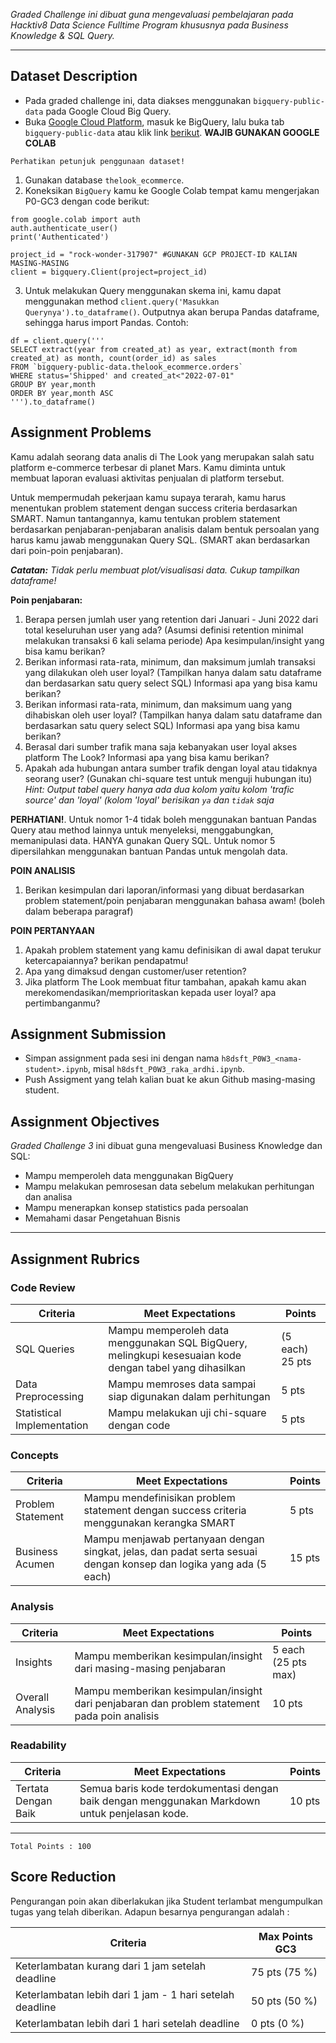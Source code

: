 _Graded Challenge ini dibuat guna mengevaluasi pembelajaran pada Hacktiv8 Data Science Fulltime Program khususnya pada Business Knowledge & SQL Query._

---

## Dataset Description

* Pada graded challenge ini, data diakses menggunakan `bigquery-public-data` pada Google Cloud Big Query.
* Buka [Google Cloud Platform](https://console.cloud.google.com/), masuk ke BigQuery, lalu buka tab `bigquery-public-data` atau klik link [berikut](https://console.cloud.google.com/bigquery?p=bigquery-public-data&d=samples&page=dataset&_ga=2.245085957.1471931019.1642739417-486643658.1638156099).
**WAJIB GUNAKAN GOOGLE COLAB**

```{attention}
Perhatikan petunjuk penggunaan dataset!
```

1. Gunakan database `thelook_ecommerce`.
2. Koneksikan `BigQuery` kamu ke Google Colab tempat kamu mengerjakan P0-GC3 dengan code berikut:

```
from google.colab import auth
auth.authenticate_user()
print('Authenticated')

project_id = "rock-wonder-317907" #GUNAKAN GCP PROJECT-ID KALIAN MASING-MASING
client = bigquery.Client(project=project_id)
```
3. Untuk melakukan Query menggunakan skema ini, kamu dapat menggunakan method `client.query('Masukkan Querynya').to_dataframe()`. Outputnya akan berupa Pandas dataframe, sehingga harus import Pandas. Contoh:
```
df = client.query('''
SELECT extract(year from created_at) as year, extract(month from created_at) as month, count(order_id) as sales
FROM `bigquery-public-data.thelook_ecommerce.orders`
WHERE status='Shipped' and created_at<"2022-07-01"
GROUP BY year,month
ORDER BY year,month ASC
''').to_dataframe()
```


## Assignment Problems

Kamu adalah seorang data analis di The Look yang merupakan salah satu platform e-commerce terbesar di planet Mars. Kamu diminta untuk membuat laporan evaluasi aktivitas penjualan di platform tersebut.

Untuk mempermudah pekerjaan kamu supaya terarah, kamu harus menentukan problem statement dengan success criteria berdasarkan SMART. Namun tantangannya, kamu tentukan problem statement berdasarkan penjabaran-penjabaran analisis dalam bentuk persoalan yang harus kamu jawab menggunakan Query SQL. (SMART akan berdasarkan dari poin-poin penjabaran).

***Catatan:*** *Tidak perlu membuat plot/visualisasi data. Cukup tampilkan dataframe!*

**Poin penjabaran:**

1. Berapa persen jumlah user yang retention dari Januari - Juni 2022 dari total keseluruhan user yang ada? (Asumsi definisi retention minimal melakukan transaksi 6 kali selama periode) Apa kesimpulan/insight yang bisa kamu berikan?
2. Berikan informasi rata-rata, minimum, dan maksimum jumlah transaksi yang dilakukan oleh user loyal? (Tampilkan hanya dalam satu dataframe dan berdasarkan satu query select SQL) Informasi apa yang bisa kamu berikan?
3. Berikan informasi rata-rata, minimum, dan maksimum uang yang dihabiskan oleh user loyal? (Tampilkan hanya dalam satu dataframe dan berdasarkan satu query select SQL) Informasi apa yang bisa kamu berikan?
4. Berasal dari sumber trafik mana saja kebanyakan user loyal akses platform The Look? Informasi apa yang bisa kamu berikan?
5. Apakah ada hubungan antara sumber trafik dengan loyal atau tidaknya seorang user? (Gunakan chi-square test untuk menguji hubungan itu) _Hint: Output tabel query hanya ada dua kolom yaitu kolom 'trafic source' dan 'loyal' (kolom 'loyal' berisikan `ya` dan `tidak` saja_

**PERHATIAN!**. Untuk nomor 1-4 tidak boleh menggunakan bantuan Pandas Query atau method lainnya untuk menyeleksi, menggabungkan, memanipulasi data. HANYA gunakan Query SQL. Untuk nomor 5 dipersilahkan menggunakan bantuan Pandas untuk mengolah data.

**POIN ANALISIS**
1. Berikan kesimpulan dari laporan/informasi yang dibuat berdasarkan problem statement/poin penjabaran menggunakan bahasa awam! (boleh dalam beberapa paragraf)

**POIN PERTANYAAN**
1. Apakah problem statement yang kamu definisikan di awal dapat terukur ketercapaiannya? berikan pendapatmu!
2. Apa yang dimaksud dengan customer/user retention?
3. Jika platform The Look membuat fitur tambahan, apakah kamu akan merekomendasikan/memprioritaskan kepada user loyal? apa pertimbanganmu?

## Assignment Submission

- Simpan assignment pada sesi ini dengan nama `h8dsft_P0W3_<nama-student>.ipynb`, misal `h8dsft_P0W3_raka_ardhi.ipynb`.
- Push Assigment yang telah kalian buat ke akun Github masing-masing student.

## Assignment Objectives

*Graded Challenge 3* ini dibuat guna mengevaluasi Business Knowledge dan SQL:

- Mampu memperoleh data menggunakan BigQuery
- Mampu melakukan pemrosesan data sebelum melakukan perhitungan dan analisa
- Mampu menerapkan konsep statistics pada persoalan
- Memahami dasar Pengetahuan Bisnis

---

## Assignment Rubrics

### Code Review

| Criteria | Meet Expectations | Points |
| --- | --- | --- |
| SQL Queries | Mampu memperoleh data menggunakan SQL BigQuery, melingkupi kesesuaian kode dengan tabel yang dihasilkan | (5 each) 25 pts |
| Data Preprocessing | Mampu memroses data sampai siap digunakan dalam perhitungan | 5 pts |
| Statistical Implementation | Mampu melakukan uji chi-square dengan code| 5 pts |


### Concepts

| Criteria | Meet Expectations | Points |
| --- | --- | --- |
| Problem Statement | Mampu mendefinisikan problem statement dengan success criteria menggunakan kerangka SMART | 5 pts |
| Business Acumen | Mampu menjawab pertanyaan dengan singkat, jelas, dan padat serta sesuai dengan konsep dan logika yang ada (5 each) | 15 pts |


### Analysis

| Criteria | Meet Expectations | Points |
| --- | --- | --- |
| Insights | Mampu memberikan kesimpulan/insight dari masing-masing penjabaran | 5 each (25 pts max) |
| Overall Analysis | Mampu memberikan kesimpulan/insight dari penjabaran dan problem statement pada poin analisis | 10 pts |


### Readability

| Criteria | Meet Expectations | Points |
| --- | --- | --- |
| Tertata Dengan Baik | Semua baris kode terdokumentasi dengan baik dengan menggunakan Markdown untuk penjelasan kode. | 10 pts |

---

```
Total Points : 100
```

## Score Reduction

Pengurangan poin akan diberlakukan jika Student terlambat mengumpulkan tugas yang telah diberikan. Adapun besarnya pengurangan adalah :

| Criteria | Max Points GC3 |
| --- | --- |
| Keterlambatan kurang dari 1 jam setelah deadline | 75 pts (75 %) |
| Keterlambatan lebih dari 1 jam - 1 hari setelah deadline | 50 pts (50 %) |
| Keterlambatan lebih dari 1 hari setelah deadline | 0 pts (0 %) |

